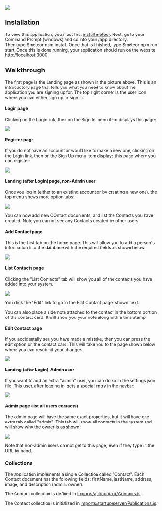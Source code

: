 <img src="doc/landing.png">

## Installation
To view this application, you must first [install meteor](https://www.meteor.com/install).  Next, go to your Command Prompt (windows) and cd into your /app directory.  
Then type $meteor npm install.  Once that is finished, type $meteor npm run start.  Once this is done running, your application should run on the website [http://localhost:3000](http://localhost:3000).

## Walkthrough
The first page is the Landing page as shown in the picture above.  This is an introductory page that tells you what you need to know about the application you are signing up for.  The top right corner is the user icon where you can either sign up or sign in.
  

#### Login page

Clicking on the Login link, then on the Sign In menu item displays this page:

<img src="doc/login.png">

#### Register page

If you do not have an account or would like to make a new one, clicking on the Login link, then on the Sign Up menu item displays this page where you can register:

<img src="doc/register.png">


#### Landing (after Login) page, non-Admin user

Once you log in (either to an existing account or by creating a new one), the top menu shows more option tabs:

<img src="doc/user-landing.png">

You can now add new COntact documents, and list the Contacts you have created. Note you cannot see any Contacts created by other users.

#### Add Contact page
This is the first tab on the home page.  This will allow you to add a person's information into the database with the required fields as shown below. 

<img src="doc/add.png">

#### List Contacts page

Clicking the "List Contacts" tab will show you all of the contacts you have added into your system.

<img src="doc/list.png">

You click the "Edit" link to go to the Edit Contact page, shown next.

You can also place a side note attached to the contact in the bottom portion of the contact card.  It will show you your note along with a time stamp.

#### Edit Contact page

If you accidentally see you have made a mistake, then you can press the edit option on the contact card. This will take you to the page shown below where you can resubmit your changes.

<img src="doc/edit.png">

#### Landing (after Login), Admin user

If you want to add an extra "admin" user, you can do so in the settings.json file. This user, after logging in, gets a special entry in the navbar:

<img src="doc/admin-landing.png">

#### Admin page (list all users contacts)

The admin page will have the same exact properties, but it will have one extra tab called "admin".  This tab will show all contacts in the system and will show who the owner is as shown:

<img src="doc/admin.png">

Note that non-admin users cannot get to this page, even if they type in the URL by hand.

### Collections

The application implements a single Collection called "Contact". Each Contact document has the following fields: firstName, lastName, address, image, and description (admin: owner).

The Contact collection is defined in [imports/api/contact/Contacts.js](https://github.com/auusui/digits/blob/master/app/imports/api/contact/Contacts.js).

The Contact collection is initialized in [imports/startup/server/Publications.js](https://github.com/auusui/digits/blob/master/app/imports/startup/server/Publications.js).

